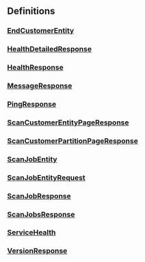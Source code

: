 
<a name="definitions"></a>
## Definitions

<a name="ref-endcustomerentity"></a>
### [EndCustomerEntity](definitions/EndCustomerEntity.md#endcustomerentity)

<a name="ref-healthdetailedresponse"></a>
### [HealthDetailedResponse](definitions/HealthDetailedResponse.md#healthdetailedresponse)

<a name="ref-healthresponse"></a>
### [HealthResponse](definitions/HealthResponse.md#healthresponse)

<a name="ref-messageresponse"></a>
### [MessageResponse](definitions/MessageResponse.md#messageresponse)

<a name="ref-pingresponse"></a>
### [PingResponse](definitions/PingResponse.md#pingresponse)

<a name="ref-scancustomerentitypageresponse"></a>
### [ScanCustomerEntityPageResponse](definitions/ScanCustomerEntityPageResponse.md#scancustomerentitypageresponse)

<a name="ref-scancustomerpartitionpageresponse"></a>
### [ScanCustomerPartitionPageResponse](definitions/ScanCustomerPartitionPageResponse.md#scancustomerpartitionpageresponse)

<a name="ref-scanjobentity"></a>
### [ScanJobEntity](definitions/ScanJobEntity.md#scanjobentity)

<a name="ref-scanjobentityrequest"></a>
### [ScanJobEntityRequest](definitions/ScanJobEntityRequest.md#scanjobentityrequest)

<a name="ref-scanjobresponse"></a>
### [ScanJobResponse](definitions/ScanJobResponse.md#scanjobresponse)

<a name="ref-scanjobsresponse"></a>
### [ScanJobsResponse](definitions/ScanJobsResponse.md#scanjobsresponse)

<a name="ref-servicehealth"></a>
### [ServiceHealth](definitions/ServiceHealth.md#servicehealth)

<a name="ref-versionresponse"></a>
### [VersionResponse](definitions/VersionResponse.md#versionresponse)


